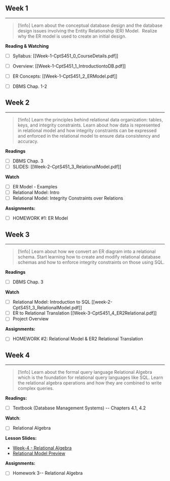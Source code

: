 ## Week 1
---
> [!info]
> Learn about the conceptual database design and the database design issues involving the Entity Relationship (ER) Model.  Realize why the ER model is used to create an initial design.

**Reading & Watching**
- [ ] Syllabus: [[Week-1-CptS451_0_CourseDetails.pdf]]
- [ ] Overview: [[Week-1-CptS451_1_IntroductiontoDB.pdf]]
- [ ] ER Concepts: [[Week-1-CptS451_2_ERModel.pdf]]
- [ ] DBMS Chap. 1-2


## Week 2
---
> [!info]
> Learn the principles behind relational data organization: tables, keys, and integrity constraints. Learn about how data is represented in relational model and how integrity constraints can be expressed and enforced in the relational model to ensure data consistency and accuracy.

**Readings**
- [ ] DBMS Chap. 3
- [ ] SLIDES: [[Week-2-CptS451_3_RelationalModel.pdf]]

**Watch**
- [ ] ER Model - Examples
- [ ] Relational Model: Intro
- [ ] Relational Model: Integrity Constraints over Relations

**Assignments:**
- [ ] HOMEWORK #1: ER Model


## Week 3
---
> [!info]
> Learn about how we convert an ER diagram into a relational schema. Start learning how to create and modify relational database schemas and how to enforce integrity constraints on those using SQL.

**Readings**
- [ ] DBMS Chap. 3
 
**Watch**
- [ ]  Relational Model: Introduction to SQL [[week-2-CptS451_3_RelationalModel.pdf]]
- [ ]  ER to Relational Translation [[Week-3-CptS451_4_ER2Relational.pdf]]
- [ ] Project Overview
 
**Assignments:**
- [ ] HOMEWORK #2: Relational Model & ER2 Relational Translation


## Week 4
---
> [!info]
> Learn about the formal query language Relational Algebra which is the foundation for relational query languages like SQL. Learn the relational algebra operations and how they are combined to write complex queries.

**Readings:**
- [ ] Textbook (Database Management Systems) -- Chapters 4.1, 4.2

**Watch**:
- [ ] Relational Algebra

**Lesson Slides:**
- [Week-4 - Relational Algebra](https://wsu.instructure.com/courses/1623110/files/95846176/preview "Week 4 - Relational Algebra")
- [Relational Model Preview](https://wsu.instructure.com/courses/1623110/files/95846203/preview "Relational Model")

**Assignments:**
- [ ]   Homework 3-- Relational Algebra